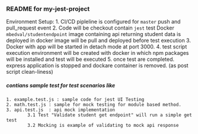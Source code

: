 ### README for my-jest-project

Environment Setup:
    1. CI/CD pipleline is configured for `master` push and pull_request event
    2. Code will be checkout contain `jest` test
    Docker `mbedval/studentendpoint` image containing api returning student data is deployed in docker image will be pull and deployed before test execution
    3. Docker with app will be started in detach mode at port 3000.
    4. test script execution environment will be created with docker in which npm packages will be installed and test will be executed
    5. once test are completed. express application is stopped and dockare container is removed. (as post script clean-liness)

    


##### contians sample test for test scenarios like
    1. example.test.js : sample code for jest UI Testing
    2. math.test.js : sample for mock testing for module based method.
    3. api.test.js  : api mock implementation 
            3.1 Test "Validate student get endpoint" will run a simple get test
            3.2 Mocking is example of validating to mock api response
 
